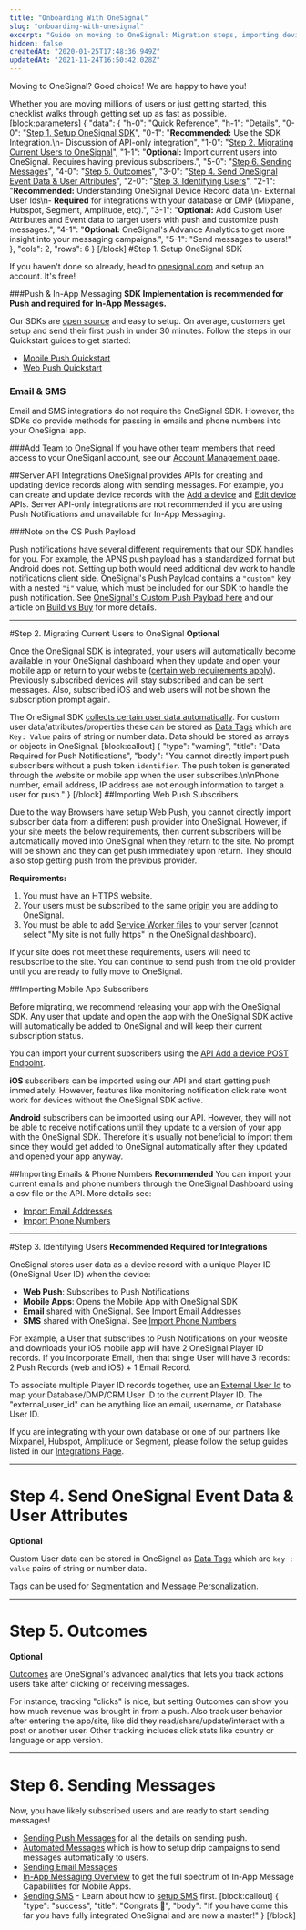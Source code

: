 ```yaml
---
title: "Onboarding With OneSignal"
slug: "onboarding-with-onesignal"
excerpt: "Guide on moving to OneSignal: Migration steps, importing devices and getting started quickly."
hidden: false
createdAt: "2020-01-25T17:48:36.949Z"
updatedAt: "2021-11-24T16:50:42.028Z"
---
```

Moving to OneSignal? Good choice! We are happy to have you!

Whether you are moving millions of users or just getting started, this checklist walks through getting set up as fast as possible.
[block:parameters]
{
  "data": {
    "h-0": "Quick Reference",
    "h-1": "Details",
    "0-0": "[Step 1. Setup OneSignal SDK](#step-1-setup-onesignal-sdk)",
    "0-1": "**Recommended:** Use the SDK Integration.\n- Discussion of API-only integration",
    "1-0": "[Step 2. Migrating Current Users to OneSignal](#step-2-migrating-current-users-to-onesignal)",
    "1-1": "**Optional:** Import current users into OneSignal. Requires having previous subscribers.",
    "5-0": "[Step 6. Sending Messages](#step-6-sending-messages)",
    "4-0": "[Step 5. Outcomes](#step-5-outcomes)",
    "3-0": "[Step 4. Send OneSignal Event Data & User Attributes](#step-4-send-onesignal-event-data--user-attributes)",
    "2-0": "[Step 3. Identifying Users](#step-3-identifying-users)",
    "2-1": "**Recommended:** Understanding OneSignal Device Record data.\n- External User Ids\n- **Required** for integrations with your database or DMP (Mixpanel, Hubspot, Segment, Amplitude, etc).",
    "3-1": "**Optional:** Add Custom User Attributes and Event data to target users with push and customize push messages.",
    "4-1": "**Optional:** OneSignal's Advance Analytics to get more insight into your messaging campaigns.",
    "5-1": "Send messages to users!"
  },
  "cols": 2,
  "rows": 6
}
[/block]
#Step 1. Setup OneSignal SDK

If you haven't done so already, head to <a href="https://onesignal.com" target="_blank">onesignal.com</a> and setup an account. It's free!

###Push & In-App Messaging
**SDK Implementation is recommended for Push and required for In-App Messages.** 

Our SDKs are [open source](https://github.com/OneSignal) and easy to setup. On average, customers get setup and send their first push in under 30 minutes. Follow the steps in our Quickstart guides to get started:

- [Mobile Push Quickstart](doc:mobile-sdk-setup)
- [Web Push Quickstart](doc:web-push-quickstart) 

### Email & SMS
Email and SMS integrations do not require the OneSignal SDK. However, the SDKs do provide methods for passing in emails and phone numbers into your OneSignal app.

###Add Team to OneSignal
If you have other team members that need access to your OneSiganl account, see our <a href="doc:manage-your-onesignal-account" target="_blank">Account Management page</a>.

##Server API Integrations
OneSignal provides APIs for creating and updating device records along with sending messages. For example, you can create and update device records with the [Add a device](ref:add-a-device) and [Edit device](ref:edit-device) APIs. Server API-only integrations are not recommended if you are using Push Notifications and unavailable for In-App Messaging. 

###Note on the OS Push Payload

Push notifications have several different requirements that our SDK handles for you. For example, the APNS push payload has a standardized format but Android does not. Setting up both would need additional dev work to handle notifications client side. OneSignal's Push Payload contains a `"custom"` key with a nested `"i"` value, which must be included for our SDK to handle the push notification. See [OneSignal's Custom Push Payload here](doc:how-notifications-work#onesignal-custom-push-payload) and our article on <a href="https://onesignal.com/blog/build-vs-buy-what-goes-into-building-a-push-notification-platform/" target="_blank">Build vs Buy</a> for more details.

----

#Step 2. Migrating Current Users to OneSignal
**Optional**

Once the OneSignal SDK is integrated, your users will automatically become available in your OneSignal dashboard when they update and open your mobile app or return to your website ([certain web requirements apply](#importing-web-push-subscribers)). Previously subscribed devices will stay subscribed and can be sent messages. Also, subscribed iOS and web users will not be shown the subscription prompt again.

The OneSignal SDK <a href="doc:data-collected-by-the-onesignal-sdk" target="_blank">collects certain user data automatically</a>. For custom user data/attributes/properties these can be stored as <a href="doc:add-user-data-tags" target="_blank">Data Tags</a> which are `Key: Value` pairs of string or number data. Data should be stored as arrays or objects in OneSignal.
[block:callout]
{
  "type": "warning",
  "title": "Data Required for Push Notifications",
  "body": "You cannot directly import push subscribers without a push token `identifier`. The push token is generated through the website or mobile app when the user subscribes.\n\nPhone number, email address, IP address are not enough information to target a user for push."
}
[/block]
##Importing Web Push Subscribers

Due to the way Browsers have setup Web Push, you cannot directly import subscriber data from a different push provider into OneSignal. However, if your site meets the below requirements, then current subscribers will be automatically moved into OneSignal when they return to the site. No prompt will be shown and they can get push immediately upon return. They should also stop getting push from the previous provider.

**Requirements:**
1. You must have an HTTPS website.
2. Your users must be subscribed to the same [origin](https://developer.mozilla.org/en-US/docs/Web/Security/Same-origin_policy) you are adding to OneSignal.
3. You must be able to add [Service Worker files](https://developer.mozilla.org/en-US/docs/Web/API/Service_Worker_API) to your server (cannot select "My site is not fully https" in the OneSignal dashboard).

If your site does not meet these requirements, users will need to resubscribe to the site. You can continue to send push from the old provider until you are ready to fully move to OneSignal.

##Importing Mobile App Subscribers

Before migrating, we recommend releasing your app with the OneSignal SDK. Any user that update and open the app with the OneSignal SDK active will automatically be added to OneSignal and will keep their current subscription status.

You can import your current subscribers using the <a href="https://documentation.onesignal.com/reference/add-a-device" target="_blank">API Add a device POST Endpoint</a>.

**iOS** subscribers can be imported using our API and start getting push immediately. However, features like monitoring notification click rate wont work for devices without the OneSignal SDK active.

**Android** subscribers can be imported using our API. However, they will not be able to receive notifications until they update to a version of your app with the OneSignal SDK. Therefore it's usually not beneficial to import them since they would get added to OneSignal automatically after they updated and opened your app anyway.

##Importing Emails & Phone Numbers
**Recommended**
You can import your current emails and phone numbers through the OneSignal Dashboard using a csv file or the API. More details see: 
- <a href="doc:import-email-addresses" target="_blank">Import Email Addresses</a>
- <a href="doc:import-phone-numbers" target="_blank">Import Phone Numbers</a>

----

#Step 3. Identifying Users
**Recommended**
**Required for Integrations**

OneSignal stores user data as a device record with a unique Player ID (OneSignal User ID) when the device:
- **Web Push**: Subscribes to Push Notifications
- **Mobile Apps**: Opens the Mobile App with OneSignal SDK
- **Email** shared with OneSignal. See <a href="doc:import-email-addresses" target="_blank">Import Email Addresses</a>
- **SMS** shared with OneSignal. See <a href="doc:import-phone-numbers" target="_blank">Import Phone Numbers</a>

For example, a User that subscribes to Push Notifications on your website and downloads your iOS mobile app will have 2 OneSignal Player ID records. If you incorporate Email, then that single User will have 3 records: 2 Push Records (web and iOS) + 1 Email Record.

To associate multiple Player ID records together, use an <a href="doc:external-user-ids" target="_blank">External User Id</a> to map your Database/DMP/CRM User ID to the current Player ID. The "external_user_id" can be anything like an email, username, or Database User ID.

If you are integrating with your own database or one of our partners like Mixpanel, Hubspot, Amplitude or Segment, please follow the setup guides listed in our <a href="https://documentation.onesignal.com/docs/integrations" target="_blank">Integrations Page</a>.

----

# Step 4. Send OneSignal Event Data & User Attributes
**Optional**

Custom User data can be stored in OneSignal as <a href="doc:add-user-data-tags" target="_blank">Data Tags</a> which are `key : value` pairs of string or number data. 

Tags can be used for <a href="doc:segmentation" target="_blank">Segmentation</a> and <a href="doc:personalization" target="_blank">Message Personalization</a>.

----

# Step 5. Outcomes
**Optional**

<a href="doc:outcomes" target="_blank">Outcomes</a> are OneSignal's advanced analytics that lets you track actions users take after clicking or receiving messages. 

For instance, tracking "clicks" is nice, but setting Outcomes can show you how much revenue was brought in from a push. Also track user behavior after entering the app/site, like did they read/share/update/interact with a post or another user. Other tracking includes click stats like country or language or app version.

---

# Step 6. Sending Messages

Now, you have likely subscribed users and are ready to start sending messages!

- <a href="doc:sending-notifications" target="_blank">Sending Push Messages</a> for all the details on sending push.
- <a href="doc:automated-messages" target="_blank">Automated Messages</a> which is how to setup drip campaigns to send messages automatically to users.
- <a href="doc:sending-email" target="_blank">Sending Email Messages</a>
- <a href="doc:in-app-quickstart" target="_blank">In-App Messaging Overview</a> to get the full spectrum of In-App Message Capabilities for Mobile Apps.
- <a href="https://documentation.onesignal.com/docs/sending-sms-messages" target="_blank">Sending SMS</a> - Learn about how to <a href="https://documentation.onesignal.com/docs/sms-quickstart" target="_blank">setup SMS</a> first.
[block:callout]
{
  "type": "success",
  "title": "Congrats 🎉",
  "body": "If you have come this far you have fully integrated OneSignal and are now a master!"
}
[/block]